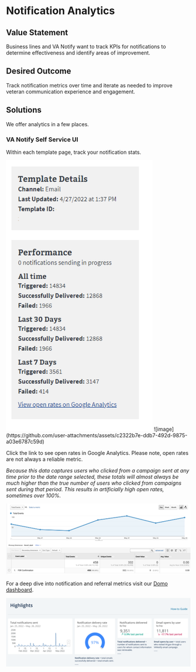 # Notification Analytics

## Value Statement
Business lines and VA Notify want to track KPIs for notifications to determine effectiveness and identify areas of improvement.

## Desired Outcome
Track notification metrics over time and iterate as needed to improve veteran communication experience and engagement.

## Solutions

We offer analytics in a few places.

### VA Notify Self Service UI
Within each template page, track your notification stats.

<img src="https://github.com/department-of-veterans-affairs/va.gov-team/blob/master/products/va-notify/images/Template_analytics.png" alt="template-analytics" width="400px"/>
![image](https://github.com/user-attachments/assets/c2322b7e-ddb7-492d-9875-a03e6787c59d)


Click the link to see open rates in Google Analytics. Please note, open rates are not always a reliable metric.

_Because this data captures users who clicked from a campaign sent at any time prior to the date range selected, these totals will almost always be much higher than the true number of users who clicked from campaigns sent during that period. This results in artificially high open rates, sometimes over 100%._

![images](https://github.com/department-of-veterans-affairs/va.gov-team/blob/master/products/va-notify/images/Open_Rate_GA.png)

For a deep dive into notification and referral metrics visit our [Domo dashboard](https://va-gov.domo.com/page/2040841289).

![images](https://github.com/department-of-veterans-affairs/va.gov-team/blob/master/products/va-notify/images/Domo_highlights.png)
